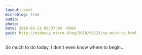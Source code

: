 ```yaml
---
layout: post
microblog: true
audio: 
photo: 
date: 2018-05-21 09:37:04 -0500
guid: http://mjdescy.micro.blog/2018/05/21/so-much-to.html
---
```

So much to do today, I don't even know where to begin...
